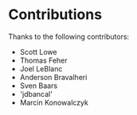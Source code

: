 # Contributions

Thanks to the following contributors:

-   Scott Lowe
-   Thomas Feher
-   Joel LeBlanc
-   Anderson Bravalheri
-   Sven Baars
-   'jdbancal'
-   Marcin Konowalczyk
